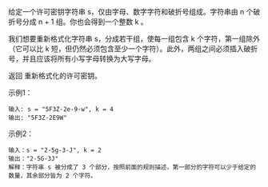 给定一个许可密钥字符串 s，仅由字母、数字字符和破折号组成。字符串由 n 个破折号分成 n + 1 组。你也会得到一个整数 k 。

我们想要重新格式化字符串 s，分成若干组，使每一组包含 k 个字符，第一组除外（它可以比 k 短，但仍然必须包含至少一个字符）。此外，两组之间必须插入破折号，并且应该将所有小写字母转换为大写字母。

返回 重新格式化的许可密钥。

示例1：

	输入: s = "5F3Z-2e-9-w", k = 4
	输出: "5F3Z-2E9W"



示例2：

	输入：s = "2-5g-3-J", k = 2
	输出："2-5G-3J"
	解释：字符串 s 被分成了 3 个部分，按照前面的规则描述，第一部分的字符可以少于给定的数量，其余部分皆为 2 个字符。